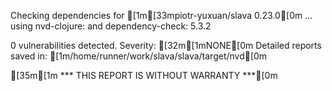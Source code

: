Checking dependencies for [1m[33mpiotr-yuxuan/slava 0.23.0[0m ...
  using nvd-clojure:  and dependency-check: 5.3.2

0 vulnerabilities detected. Severity: [32m[1mNONE[0m
Detailed reports saved in: [1m/home/runner/work/slava/slava/target/nvd[0m

[35m[1m   *** THIS REPORT IS WITHOUT WARRANTY ***[0m
